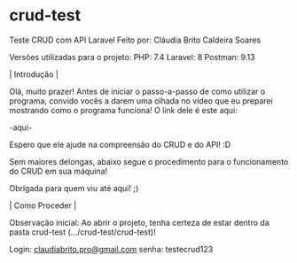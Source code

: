 # crud-test
Teste CRUD com API Laravel
Feito por: Cláudia Brito Caldeira Soares

Versões utilizadas para o projeto: 
PHP: 7.4
Laravel: 8
Postman: 9.13


| Introdução |

Olá, muito prazer! Antes de iniciar o passo-a-passo de como utilizar
o programa, convido vocês a darem uma olhada no vídeo que eu preparei
mostrando como o programa funciona! O link dele é este aqui:

-aqui-

Espero que ele ajude na compreensão do CRUD e do API! :D

Sem maiores delongas, abaixo segue o procedimento para o funcionamento
do CRUD em sua máquina!

Obrigada para quem viu até aqui! ;)


| Como Proceder |

Observação inicial:
Ao abrir o projeto, tenha certeza de estar dentro da pasta crud-test (.../crud-test/crud-test)!



Login: claudiabrito.pro@gmail.com
senha: testecrud123